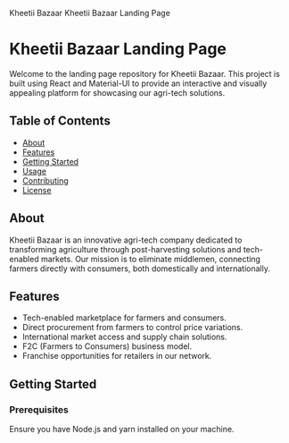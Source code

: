 Kheetii Bazaar 
Kheetii Bazaar Landing Page

# Kheetii Bazaar Landing Page

Welcome to the landing page repository for Kheetii Bazaar. This project is built using React and Material-UI to provide an interactive and visually appealing platform for showcasing our agri-tech solutions.

## Table of Contents
- [About](#about)
- [Features](#features)
- [Getting Started](#getting-started)
- [Usage](#usage)
- [Contributing](#contributing)
- [License](#license)

## About

Kheetii Bazaar is an innovative agri-tech company dedicated to transforming agriculture through post-harvesting solutions and tech-enabled markets. Our mission is to eliminate middlemen, connecting farmers directly with consumers, both domestically and internationally.

## Features

- Tech-enabled marketplace for farmers and consumers.
- Direct procurement from farmers to control price variations.
- International market access and supply chain solutions.
- F2C (Farmers to Consumers) business model.
- Franchise opportunities for retailers in our network.

## Getting Started

### Prerequisites

Ensure you have Node.js and yarn installed on your machine.
